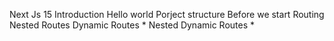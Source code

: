 Next Js 15
Introduction
Hello world
Porject structure
Before we start
Routing
Nested Routes
Dynamic Routes *
Nested Dynamic Routes *
